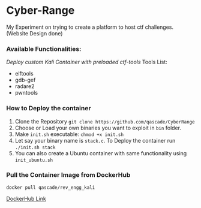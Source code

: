 # Cyber-Range
My Experiment on trying to create a platform to host ctf challenges. (Website Design done)

### Available Functionalities:

*Deploy custom Kali Container with preloaded ctf-tools*
Tools List:
 - elftools
 - gdb-gef
 - radare2
 - pwntools

### How to Deploy the container
1. Clone the Repository `git clone https://github.com/qascade/CyberRange`
2. Choose or Load your own binaries you want to exploit in `bin` folder. 
3. Make `init.sh` executable: `chmod +x init.sh`
4. Let say your binary name is `stack.c`. To Deploy the container run `./init.sh stack`
5. You can also create a Ubuntu container with same functionality using `init_ubuntu.sh`

### Pull the Container Image from DockerHub 
`docker pull qascade/rev_engg_kali`

[DockerHub Link](https://hub.docker.com/r/qascade/rev_engg_kali)
